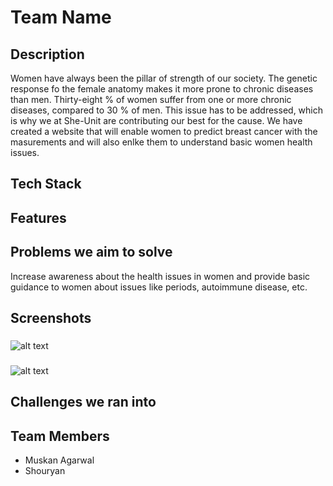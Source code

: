 # Team Name

## Description
Women have always been the pillar of strength of our society. The genetic response fo the female anatomy makes it more prone to chronic diseases than men. Thirty-eight % of women suffer from one or more chronic diseases, compared to 30 % of men. This issue has to be addressed, which is why we at She-Unit are contributing our best for the cause. We have created a website that will enable women to predict breast cancer with the masurements and will also enlke them to understand basic women health issues.

## Tech Stack


## Features


## Problems we aim to solve
Increase awareness about the health issues in women and provide basic guidance to women about issues like periods, autoimmune disease, etc.

## Screenshots
### 
![alt text](https://user-images.githubusercontent.com/59364581/111042115-b77c4180-8461-11eb-867a-5a2d296d8e69.png)
### 
![alt text](https://user-images.githubusercontent.com/59364581/111041041-438b6a80-845c-11eb-8fac-4b35cd689b3d.png)
### 

## Challenges we ran into


## Team Members
- Muskan Agarwal
- Shouryan
